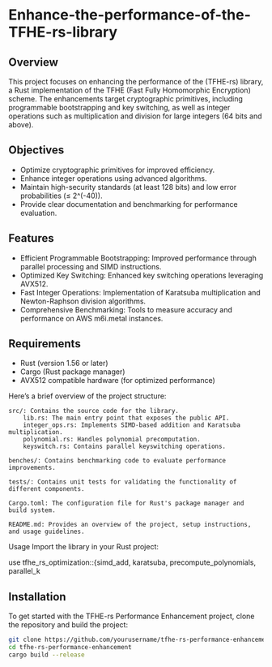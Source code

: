 # Enhance-the-performance-of-the-TFHE-rs-library

## Overview

This project focuses on enhancing the performance of the (TFHE-rs) library, a Rust implementation of the TFHE (Fast Fully Homomorphic Encryption) scheme. 
The enhancements target cryptographic primitives, including programmable bootstrapping and key switching, as well as integer operations such as multiplication 
and division for large integers (64 bits and above).

## Objectives

- Optimize cryptographic primitives for improved efficiency.
- Enhance integer operations using advanced algorithms.
- Maintain high-security standards (at least 128 bits) and low error probabilities (≤ 2^(-40)).
- Provide clear documentation and benchmarking for performance evaluation.

## Features

- Efficient Programmable Bootstrapping: Improved performance through parallel processing and SIMD instructions.
- Optimized Key Switching: Enhanced key switching operations leveraging AVX512.
- Fast Integer Operations: Implementation of Karatsuba multiplication and Newton-Raphson division algorithms.
- Comprehensive Benchmarking: Tools to measure accuracy and performance on AWS m6i.metal instances.

## Requirements

- Rust (version 1.56 or later)
- Cargo (Rust package manager)
- AVX512 compatible hardware (for optimized performance)

Here’s a brief overview of the project structure:

    src/: Contains the source code for the library.
        lib.rs: The main entry point that exposes the public API.
        integer_ops.rs: Implements SIMD-based addition and Karatsuba multiplication.
        polynomial.rs: Handles polynomial precomputation.
        keyswitch.rs: Contains parallel keyswitching operations.

    benches/: Contains benchmarking code to evaluate performance improvements.

    tests/: Contains unit tests for validating the functionality of different components.

    Cargo.toml: The configuration file for Rust's package manager and build system.

    README.md: Provides an overview of the project, setup instructions, and usage guidelines.

Usage
Import the library in your Rust project:

use tfhe_rs_optimization::{simd_add, karatsuba, precompute_polynomials, parallel_k

## Installation

To get started with the TFHE-rs Performance Enhancement project, clone the repository and build the project:

```bash
git clone https://github.com/yourusername/tfhe-rs-performance-enhancement.git
cd tfhe-rs-performance-enhancement
cargo build --release


